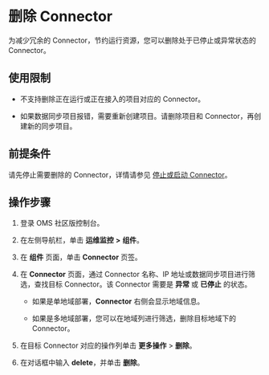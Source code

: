 # 删除 Connector

为减少冗余的 Connector，节约运行资源，您可以删除处于已停止或异常状态的 Connector。

## 使用限制

* 不支持删除正在运行或正在接入的项目对应的 Connector。

* 如果数据同步项目报错，需要重新创建项目。请删除项目和 Connector，再创建新的同步项目。

## 前提条件

请先停止需要删除的 Connector，详情请参见 [停止或启动 Connector](../2.connector/2.start-and-pause-a-connector.md)。

## 操作步骤

1. 登录 OMS 社区版控制台。

2. 在左侧导航栏，单击 **运维监控** **\>** **组件**。

3. 在 **组件** 页面，单击 **Connector** 页签。

4. 在 **Connector** 页面，通过 Connector 名称、IP 地址或数据同步项目进行筛选，查找目标 Connector。该 Connector 需要是 **异常** 或 **已停止** 的状态。

   * 如果是单地域部署，**Connector** 右侧会显示地域信息。

   * 如果是多地域部署，您可以在地域列进行筛选，删除目标地域下的 Connector。

5. 在目标 Connector 对应的操作列单击 **更多操作** > **删除**。

6. 在对话框中输入 **delete**，并单击 **删除**。
